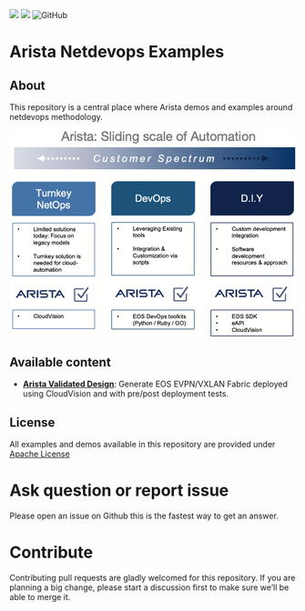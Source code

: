 ![](https://img.shields.io/badge/Arista-CVP%20Automation-blue) ![](https://img.shields.io/badge/Arista-EOS%20Automation-blue) ![GitHub](https://img.shields.io/github/license/aristanetworks/netdevops-examples)

# Arista Netdevops Examples

## About

This repository is a central place where Arista demos and examples around netdevops methodology.

<img src="media/figure-1-arista-automation.png" align="center"/>

## Available content

- [__Arista Validated Design__](ansible/avd-evpn-l3ls-1/): Generate EOS EVPN/VXLAN Fabric deployed using CloudVision and with pre/post deployment tests.


## License

All examples and demos available in this repository are provided under [Apache License](LICENSE)

# Ask question or report issue

Please open an issue on Github this is the fastest way to get an answer.

# Contribute

Contributing pull requests are gladly welcomed for this repository. If you are planning a big change, please start a discussion first to make sure we’ll be able to merge it.
